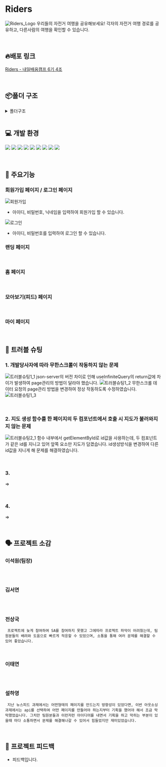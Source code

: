 # Riders

![Riders_Logo](https://github.com/user-attachments/assets/57338532-295a-4f82-8703-6f93d5afbfdf)
우리들의 자전거 여행을 공유해보세요!
각자의 자전거 여행 경로를 공유하고, 다른사람의 여행을 확인할 수 있습니다.

<br/>

## 🔥배포 링크

[Riders - 내일배움캠프 6기 4조](https://naver.com)

<br/>

## 📦폴더 구조

<details>
<summary>폴더구조</summary>
 </details>

<br/>

## 💻 개발 환경

![](https://img.shields.io/badge/JavaScript-F7DF1E?style=for-the-badge&logo=JavaScript&logoColor=white)
![](https://img.shields.io/badge/HTML5-E34F26?style=for-the-badge&logo=html5&logoColor=white)
![](https://img.shields.io/badge/CSS3-1572B6?style=for-the-badge&logo=css3&logoColor=white)
![](https://img.shields.io/badge/React-20232A?style=for-the-badge&logo=react&logoColor=61DAFB)
![](https://img.shields.io/badge/styled--components-DB7093?style=for-the-badge&logo=styled-components&logoColor=white)
![](https://img.shields.io/badge/Axios-5A29E4?style=for-the-badge&logo=axios&logoColor=white)
![](https://img.shields.io/badge/TanstackQuery-FF4154?style=for-the-badge&logo=reactquery&logoColor=white)
![](https://img.shields.io/badge/Zustand-181818?style=for-the-badge)
![](https://img.shields.io/badge/JsonServer-181818?style=for-the-badge)

<br/>

## 🔧 주요기능

### 회원가입 페이지 / 로그인 페이지

<!-- TODO - 이미지 변경 필요 -->

![회원가입](https://github.com/user-attachments/assets/2cdb3e79-eb23-4e2a-b186-2269e912471b)

- 아이디, 비밀번호, 닉네임을 입력하여 회원가입 할 수 있습니다.

<!-- TODO - 이미지 변경 필요 -->

![로그인](https://github.com/user-attachments/assets/17630a6e-1181-4872-9a0d-a328ec41afff)

- 아이디, 비밀번호를 입력하여 로그인 할 수 있습니다.
  <br/>

### 랜딩 페이지

  <br/>

### 홈 페이지

  <br/>

### 모아보기(피드) 페이지

  <br/>

### 마이 페이지

  <br/>

## 🏹 트러블 슈팅

### 1. 개발당사자에 따라 무한스크롤이 작동하지 않는 문제

![트러블슈팅1_1](https://github.com/user-attachments/assets/814b88c6-18e9-4e12-8563-96ee56482d6c)
json-server의 버전 차이로 인해 useInfiniteQuery의 return값에 차이가 발생하여 page관리의 방법이 달라야 했습니다.
![트러블슈팅1_2](https://github.com/user-attachments/assets/af1ef95d-7bab-4688-b58f-516c0231ce9c)
무한스크롤 데이터 요청의 page관리 방법을 변경하여 정상 작동하도록 수정하였습니다.
![트러블슈팅1_3](https://github.com/user-attachments/assets/3d8fd192-782c-4014-b9f8-31d0d73329bd)

<br />

### 2. 지도 생성 함수를 한 페이지의 두 컴포넌트에서 호출 시 지도가 불러와지지 않는 문제

![트러블슈팅2_1](https://github.com/user-attachments/assets/8dfbac11-fc29-4602-a072-8208ece2b341)
함수 내부에서 getElementById로 id값을 사용하는데, 두 컴포넌트가 같은 id를 지니고 있어 앞쪽 요소만 지도가 담겼습니다.
id생성방식을 변경하여 다른 id값을 지니게 해 문제를 해결하였습니다.

<br />

### 3.

=> <br/>

<br />

### 4.

=> <br/>

<br />

## 🗣️ 프로젝트 소감

### 이석원(팀장)

```

```

<br/>

### 김서연

```

```

<br/>

### 전상국

```
 프로젝트에 늦게 참여하여 SA를 참여하지 못했고 그에따라 프로젝트 파악이 어려웠는데, 팀원분들의 배려와 도움으로 빠르게 적응할 수 있었으며, 소통을 통해 여러 문제를 해결할 수 있어 좋았습니다.
```

<br/>

### 이태연

```

```

<br/>

### 설하영

```
 지난 뉴스피드 과제에서는 어떤형태의 페이지를 만드는지 방향성이 있었다면, 이번 아웃소싱 과제에서는 api를 선택하여 어떤 페이지를 만들어야 하는지부터 기획을 했어야 해서 조금 막막했었습니다. 그치만 팀원분들과 이런저런 아이디어를 내면서 기획을 하고 막히는 부분이 있을때 마다 소통하면서 문제를 해결해나갈 수 있어서 힘들었지만 재미있었습니다.
```

<br/>

## 📗 프로젝트 피드백

- 피드백입니다.

